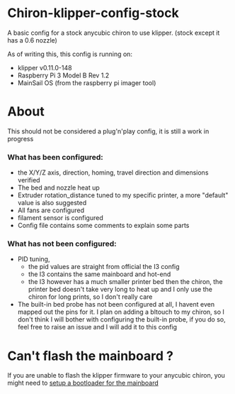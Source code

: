 # Chiron-klipper-config-stock

A basic config for a stock anycubic chiron to use klipper. (stock except it has a 0.6 nozzle)

As of writing this, this config is running on:
- klipper v0.11.0-148
- Raspberry Pi 3 Model B Rev 1.2
- MainSail OS (from the raspberry pi imager tool)

# About

This should not be considered a plug'n'play config, it is still a work in progress


### What has been configured:
- the X/Y/Z axis, direction, homing, travel direction and dimensions verified 
- The bed and nozzle heat up
- Extruder rotation_distance tuned to my specific printer, a more "default" value is also suggested
- All fans are configured
- filament sensor is configured 
- Config file contains some comments to explain some parts 

### What has not been configured:
- PID tuning, 
  - the pid values are straight from official the I3 config
  - the I3 contains the same mainboard and hot-end 
  - the I3 however has a much smaller printer bed then the chiron, the printer bed doesn't take very long to heat up and I only use the chiron for long prints, so I don't really care 
 - The built-in bed probe has not been configured at all, I havent even mapped out the pins for it. I plan on adding a bltouch to my chiron, so I don't think I will bother with configuring the built-in probe, if you do so, feel free to raise an issue and I will add it to this config 


# Can't flash the mainboard ? 

If you are unable to flash the klipper firmware to your anycubic chiron, you might need to [setup a bootloader for the mainboard](https://github.com/gbit-is/Trigorilla-v0.0.2-burn-bootloader)
